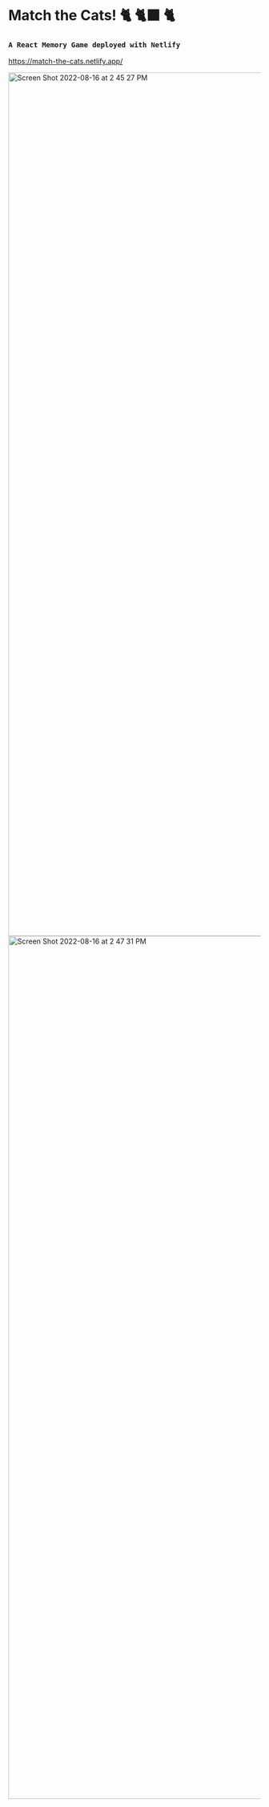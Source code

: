 # Match the Cats! 🐈 🐈‍⬛ 🐈
### `A React Memory Game deployed with Netlify`
https://match-the-cats.netlify.app/

<img width="1725" alt="Screen Shot 2022-08-16 at 2 45 27 PM" src="https://user-images.githubusercontent.com/92960864/184990896-5b40941d-aefd-4816-b40a-3d569b3768a7.png">

<img width="1724" alt="Screen Shot 2022-08-16 at 2 47 31 PM" src="https://user-images.githubusercontent.com/92960864/184991151-e39c821d-9be6-435a-9b4a-a6270f6f422e.png">


